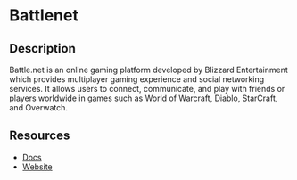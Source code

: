 # Battlenet

## Description
Battle.net is an online gaming platform developed by Blizzard Entertainment which provides multiplayer gaming experience and social networking services. It allows users to connect, communicate, and play with friends or players worldwide in games such as World of Warcraft, Diablo, StarCraft, and Overwatch.

## Resources
* [Docs](https://develop.battle.net/documentation/guides)
* [Website](battlenet.com)